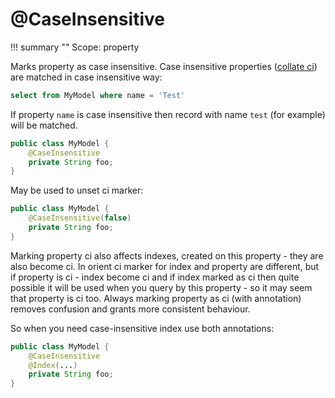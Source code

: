 # @CaseInsensitive

!!! summary ""
    Scope: property

Marks property as case insensitive. Case insensitive properties ([collate ci](https://orientdb.org/docs/3.1.x/sql/SQL-Alter-Property.html)) 
are matched in case insensitive way:

```sql
select from MyModel where name = 'Test'
```

If property `name` is case insensitive then record with name `test` (for example) will be matched.

```java
public class MyModel {
    @CaseInsensitive
    private String foo;
}
```

May be used to unset ci marker:

```java
public class MyModel {
    @CaseInsensitive(false)
    private String foo;
}
```

Marking property ci also affects indexes, created on this property - they are also become ci.
In orient ci marker for index and property are different, but if property is ci - index become ci and if 
index marked as ci then quite possible it will be used when you query by this property - so it may seem that property is ci too. 
Always marking property as ci (with annotation) removes confusion and grants more consistent behaviour.

So when you need case-insensitive index use both annotations:

```java
public class MyModel {
    @CaseInsensitive
    @Index(...)
    private String foo;
}
```